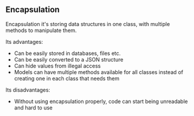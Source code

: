 Encapsulation
-
Encapsulation it's storing data structures in one class, with multiple methods to manipulate them.

Its advantages:
- Can be easily stored in databases, files etc.
- Can be easily converted to a JSON structure
- Can hide values from illegal access
- Models can have multiple methods available for all classes instead of creating one in each class that needs them

Its disadvantages:
- Without using encapsulation properly, code can start being unreadable and hard to use
